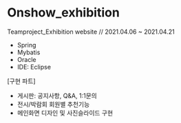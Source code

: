 # Onshow_exhibition
Teamproject_Exhibition website //
2021.04.06 ~ 2021.04.21
- Spring
- Mybatis
- Oracle
- IDE: Eclipse


[구현 파트]
- 게시판: 공지사항, Q&A, 1:1문의
- 전시/박람회 회원별 추천기능
- 메인화면 디자인 및 사진슬라이드 구현
